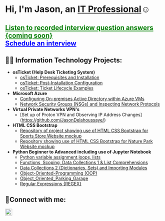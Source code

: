 <h1>Hi, I'm Jason, an <a href="https://www.linkedin.com/in/jason-d-a8614243">IT Professional</a>☺</h1>

<h2>
    <a href="https://github.com/JasonDelahoussaye/RecordedInterviewQuestionAnswers" style="color: green;">Listen to recorded interview question answers {coming soon}</a><br>
    <a href="https://calendly.com/jasondelahoussaye/30min" style="color: blue;">Schedule an interview</a>
</h2>

<h2>👨‍💻 Information Technology Projects:</h2>

- <b>osTicket (Help Desk Ticketing System)</b>
  - [osTicket: Prerequisites and Installation](https://github.com/JasonDelahoussaye/osticket-prereqs)
  - [osTicket: Post-Installation Configuration](https://github.com/JasonDelahoussaye/post-install-config/blob/main/README.md)
  - [osTicket: Ticket Lifecycle Examples](https://github.com/JasonDelahoussaye/ticket-lifecycle)
- <b>Microsoft Azure</b>
  - [Configuring On-premises Active Directory within Azure VMs](https://github.com/JasonDelahoussaye/Configuring_On-premises_Active_Directory_within_Azure_VMs)
  - [Network Security Groups (NSGs) and Inspecting Network Protocols](https://github.com/JasonDelahoussaye/azure-network-protocols)
- <b>Virtual Private Networks VPN's</b>
  - [Set up of Proton VPN and Observing IP Address Changes]
    (https://github.com/JasonDelahoussaye/)
- <b>HTML CSS Bootstrap</b>
  - [Repository of project showing use of HTML CSS Bootstrap for Sports Store Website mockup](https://github.com/JasonDelahoussaye/Assignment-5-Module-1-Homework-Local-Gym-HTML-CSS-Bootstrap)
  - [Repository showing use of HTML CSS Bootstrap for Nature Park Website mockup](https://github.com/JasonDelahoussaye/Assignment-4-Park-Website-Bootstrap-HTML-CSS)
- <b>Python Beginner to Advanced including use of Jupyter Notebook</b>
  - [Python variable assignment,loops, lists](https://github.com/JasonDelahoussaye/Python-Document-1-Homework-Assignment)
  - [Functions, Scoping, Data Collections 1 & List Comprehensions](https://github.com/JasonDelahoussaye/Python-Document-2-Homework)
  - [Data Collections 2 (Dictionaries, Sets) and Importing Modules](https://github.com/JasonDelahoussaye/Python-Document-3-Homework)
  - [Object-Oriented-Programming (OOP)](https://github.com/JasonDelahoussaye/Python-Document-4-Object-Oriented-Programming-Homework)
  - [Object_Oriented_Parking_Garage](https://github.com/JasonDelahoussaye/Object_Oriented_Parking_Garage_Assignment-)
  - [Regular Expressions {REGEX}](https://github.com/JasonDelahoussaye/Regular-Expression-test-homework)

<h2>🤳Connect with me:</h2>

[<img align="left" alt="Jason | LinkedIn" width="22px" src="https://cdn.jsdelivr.net/npm/simple-icons@v3/icons/linkedin.svg" />][linkedin]


[linkedin]: https://www.linkedin.com/in/jason-d-a8614243
